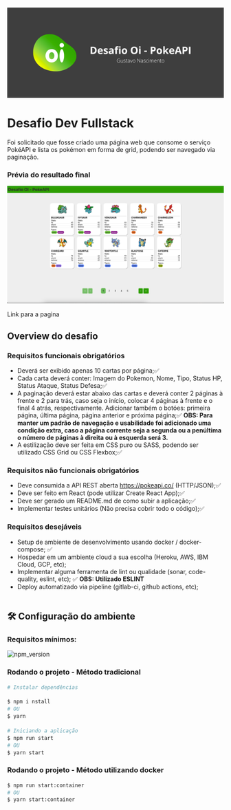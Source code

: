 ![banner](assets/repo/banner.png)

# Desafio Dev Fullstack 

Foi solicitado que fosse criado uma página web que consome o serviço PokéAPI e lista os pokémon em forma de grid, podendo ser navegado via paginação.

### Prévia do resultado final
![page_example](assets/repo/page_example.png)

Link para a pagina

## Overview do desafio

### Requisitos funcionais obrigatórios

- Deverá ser exibido apenas 10 cartas por página;:white_check_mark:
- Cada carta deverá conter: Imagem do Pokemon, Nome, Tipo, Status HP, Status Ataque, Status Defesa;:white_check_mark:
- A paginação deverá estar abaixo das cartas e deverá conter 2 páginas à frente e 2 para trás, caso seja o início, colocar 4 páginas à frente e o final 4 atrás, respectivamente. Adicionar também o botóes: primeira página, última página, página anterior e próxima página;:white_check_mark: **OBS: Para manter um padrão de navegação e usabilidade foi adicionado uma condição extra, caso a página corrente seja a segunda ou a penúltima o número de páginas à direita ou à esquerda será 3.**
- A estilização deve ser feita em CSS puro ou SASS, podendo ser utilizado CSS Grid ou CSS Flexbox;:white_check_mark:

### Requisitos não funcionais obrigatórios

- Deve consumida a API REST aberta https://pokeapi.co/ (HTTP/JSON);:white_check_mark:
- Deve ser feito em React (pode utilizar Create React App);:white_check_mark:
- Deve ser gerado um README.md de como subir a aplicação;:white_check_mark:
- Implementar testes unitários (Não precisa cobrir todo o código);:white_check_mark:

### Requisitos desejáveis

- Setup de ambiente de desenvolvimento usando docker / docker- compose; :white_check_mark:
- Hospedar em um ambiente cloud a sua escolha (Heroku, AWS, IBM Cloud, GCP, etc);
- Implementar alguma ferramenta de lint ou qualidade (sonar, code- quality, eslint, etc); :white_check_mark: **OBS: Utilizado ESLINT**
- Deploy automatizado via pipeline (gitlab-ci, github actions, etc);
<br><br>

## :hammer_and_wrench: Configuração do ambiente
### Requisitos mínimos:
![npm_version](https://img.shields.io/npm/v/react)

### Rodando o projeto - Método tradicional
```bash
# Instalar dependências

$ npm i nstall 
# OU
$ yarn 

# Iniciando a aplicação
$ npm run start
# OU
$ yarn start
```
### Rodando o projeto - Método utilizando docker
```bash
$ npm run start:container
# OU
$ yarn start:container
```